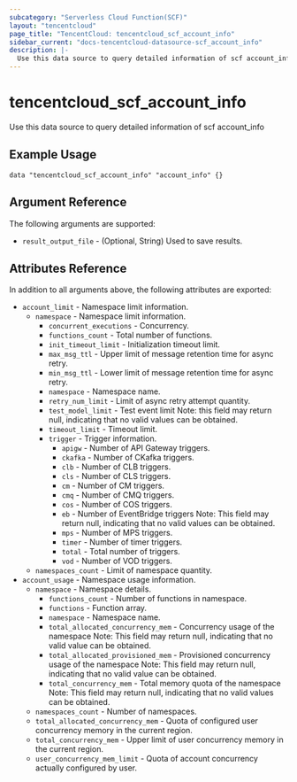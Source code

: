 ```yaml
---
subcategory: "Serverless Cloud Function(SCF)"
layout: "tencentcloud"
page_title: "TencentCloud: tencentcloud_scf_account_info"
sidebar_current: "docs-tencentcloud-datasource-scf_account_info"
description: |-
  Use this data source to query detailed information of scf account_info
---
```


# tencentcloud_scf_account_info

Use this data source to query detailed information of scf account_info

## Example Usage

```hcl
data "tencentcloud_scf_account_info" "account_info" {}
```

## Argument Reference

The following arguments are supported:

* `result_output_file` - (Optional, String) Used to save results.

## Attributes Reference

In addition to all arguments above, the following attributes are exported:

* `account_limit` - Namespace limit information.
  * `namespace` - Namespace limit information.
    * `concurrent_executions` - Concurrency.
    * `functions_count` - Total number of functions.
    * `init_timeout_limit` - Initialization timeout limit.
    * `max_msg_ttl` - Upper limit of message retention time for async retry.
    * `min_msg_ttl` - Lower limit of message retention time for async retry.
    * `namespace` - Namespace name.
    * `retry_num_limit` - Limit of async retry attempt quantity.
    * `test_model_limit` - Test event limit Note: this field may return null, indicating that no valid values can be obtained.
    * `timeout_limit` - Timeout limit.
    * `trigger` - Trigger information.
      * `apigw` - Number of API Gateway triggers.
      * `ckafka` - Number of CKafka triggers.
      * `clb` - Number of CLB triggers.
      * `cls` - Number of CLS triggers.
      * `cm` - Number of CM triggers.
      * `cmq` - Number of CMQ triggers.
      * `cos` - Number of COS triggers.
      * `eb` - Number of EventBridge triggers Note: This field may return null, indicating that no valid values can be obtained.
      * `mps` - Number of MPS triggers.
      * `timer` - Number of timer triggers.
      * `total` - Total number of triggers.
      * `vod` - Number of VOD triggers.
  * `namespaces_count` - Limit of namespace quantity.
* `account_usage` - Namespace usage information.
  * `namespace` - Namespace details.
    * `functions_count` - Number of functions in namespace.
    * `functions` - Function array.
    * `namespace` - Namespace name.
    * `total_allocated_concurrency_mem` - Concurrency usage of the namespace Note: This field may return null, indicating that no valid value can be obtained.
    * `total_allocated_provisioned_mem` - Provisioned concurrency usage of the namespace Note: This field may return null, indicating that no valid value can be obtained.
    * `total_concurrency_mem` - Total memory quota of the namespace Note: This field may return null, indicating that no valid values can be obtained.
  * `namespaces_count` - Number of namespaces.
  * `total_allocated_concurrency_mem` - Quota of configured user concurrency memory in the current region.
  * `total_concurrency_mem` - Upper limit of user concurrency memory in the current region.
  * `user_concurrency_mem_limit` - Quota of account concurrency actually configured by user.


